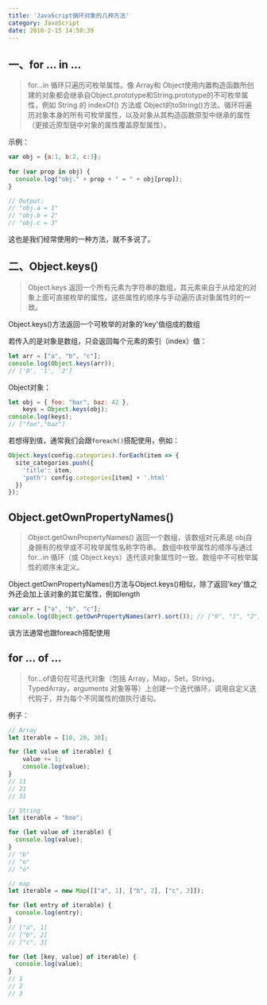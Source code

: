 ```yaml
---
title: 'JavaScript循环对象的几种方法'
category: JavaScript
date: 2018-2-15 14:50:39
---
```


## 一、for ... in ...

> for...in 循环只遍历可枚举属性。像 Array和 Object使用内置构造函数所创建的对象都会继承自Object.prototype和String.prototype的不可枚举属性，例如 String 的 indexOf()  方法或 Object的toString()方法。循环将遍历对象本身的所有可枚举属性，以及对象从其构造函数原型中继承的属性（更接近原型链中对象的属性覆盖原型属性）。

示例：

```js
var obj = {a:1, b:2, c:3};
    
for (var prop in obj) {
  console.log("obj." + prop + " = " + obj[prop]);
}

// Output:
// "obj.a = 1"
// "obj.b = 2"
// "obj.c = 3"
```

这也是我们经常使用的一种方法，就不多说了。


## 二、Object.keys()

> Object.keys 返回一个所有元素为字符串的数组，其元素来自于从给定的对象上面可直接枚举的属性。这些属性的顺序与手动遍历该对象属性时的一致。

Object.keys()方法返回一个可枚举的对象的'key'值组成的数组

若传入的是对象是数组，只会返回每个元素的索引（index）值：

```js
let arr = ["a", "b", "c"];
console.log(Object.keys(arr)); 
// ['0', '1', '2']
```

Object对象：

```js
let obj = { foo: "bar", baz: 42 }, 
    keys = Object.keys(obj);
console.log(keys); 
// ["foo","baz"]
```

若想得到值，通常我们会跟`foreach()`搭配使用，例如：

```js
Object.keys(config.categories).forEach(item => {
  site_categories.push({
    'title': item,
    'path': config.categories[item] + '.html'
  })
});
```


## Object.getOwnPropertyNames()

> Object.getOwnPropertyNames() 返回一个数组，该数组对元素是 obj自身拥有的枚举或不可枚举属性名称字符串。 数组中枚举属性的顺序与通过 for...in 循环（或 Object.keys）迭代该对象属性时一致。数组中不可枚举属性的顺序未定义。


Object.getOwnPropertyNames()方法与Object.keys()相似，除了返回'key'值之外还会加上该对象的其它属性，例如length

```js
var arr = ["a", "b", "c"];
console.log(Object.getOwnPropertyNames(arr).sort()); // ["0", "1", "2", "length"]
```

该方法通常也跟foreach搭配使用

## for ... of ...

> for...of语句在可迭代对象（包括 Array，Map，Set，String，TypedArray，arguments 对象等等）上创建一个迭代循环，调用自定义迭代钩子，并为每个不同属性的值执行语句。

例子：

```js
// Array
let iterable = [10, 20, 30];

for (let value of iterable) {
    value += 1;
    console.log(value);
}
// 11
// 21
// 31

// String 
let iterable = "boo";

for (let value of iterable) {
  console.log(value);
}
// "b"
// "o"
// "o"

// map
let iterable = new Map([["a", 1], ["b", 2], ["c", 3]]);

for (let entry of iterable) {
  console.log(entry);
}
// ["a", 1]
// ["b", 2]
// ["c", 3]

for (let [key, value] of iterable) {
  console.log(value);
}
// 1
// 2
// 3
```
